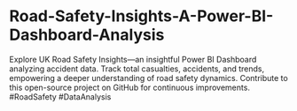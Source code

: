 # Road-Safety-Insights-A-Power-BI-Dashboard-Analysis
Explore UK Road Safety Insights—an insightful Power BI Dashboard analyzing accident data. Track total casualties, accidents, and trends, empowering a deeper understanding of road safety dynamics. Contribute to this open-source project on GitHub for continuous improvements. #RoadSafety #DataAnalysis
